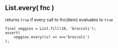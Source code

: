 ## List.every( fnc )
returns `true` if every call to fnc(item) evaluates to `true`

    final veggies = List.fill(10, 'broccoli');
    assert( 
        veggies.every((v) => v=='broccoli') 
    );

    
    

